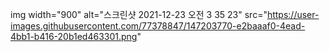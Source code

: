img width="900" alt="스크린샷 2021-12-23 오전 3 35 23" src="https://user-images.githubusercontent.com/77378847/147203770-e2baaaf0-4ead-4bb1-b416-20b1ed463301.png"
